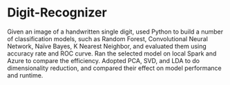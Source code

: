 # Digit-Recognizer

Given an image of a handwritten single digit, used Python to build a number of classification models, such as Random Forest, Convolutional Neural Network, Naïve Bayes, K Nearest Neighbor, and evaluated them using accuracy rate and ROC curve. Ran the selected model on local Spark and Azure to compare the efficiency. Adopted PCA, SVD, and LDA to do dimensionality reduction, and compared their effect on model performance and runtime.                                                                                                                                            
